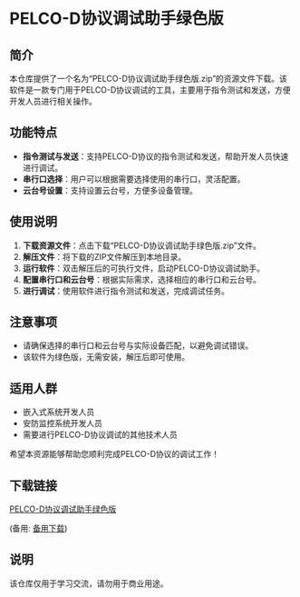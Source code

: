 # PELCO-D协议调试助手绿色版

## 简介

本仓库提供了一个名为“PELCO-D协议调试助手绿色版.zip”的资源文件下载。该软件是一款专门用于PELCO-D协议调试的工具，主要用于指令测试和发送，方便开发人员进行相关操作。

## 功能特点

- **指令测试与发送**：支持PELCO-D协议的指令测试和发送，帮助开发人员快速进行调试。
- **串行口选择**：用户可以根据需要选择使用的串行口，灵活配置。
- **云台号设置**：支持设置云台号，方便多设备管理。

## 使用说明

1. **下载资源文件**：点击下载“PELCO-D协议调试助手绿色版.zip”文件。
2. **解压文件**：将下载的ZIP文件解压到本地目录。
3. **运行软件**：双击解压后的可执行文件，启动PELCO-D协议调试助手。
4. **配置串行口和云台号**：根据实际需求，选择相应的串行口和云台号。
5. **进行调试**：使用软件进行指令测试和发送，完成调试任务。

## 注意事项

- 请确保选择的串行口和云台号与实际设备匹配，以避免调试错误。
- 该软件为绿色版，无需安装，解压后即可使用。

## 适用人群

- 嵌入式系统开发人员
- 安防监控系统开发人员
- 需要进行PELCO-D协议调试的其他技术人员

希望本资源能够帮助您顺利完成PELCO-D协议的调试工作！

## 下载链接
[PELCO-D协议调试助手绿色版](https://pan.quark.cn/s/42134de27fcc) 

(备用: [备用下载](https://pan.baidu.com/s/1Rad36yfwdlOBFcBjVO6Adg?pwd=1234))

## 说明

该仓库仅用于学习交流，请勿用于商业用途。
